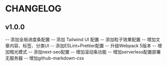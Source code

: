# CHANGELOG

## v1.0.0

-- 添加全局进度条配置
-- 添加 Tailwind UI 配置
-- 添加粒子效果配置
-- 增加文章内容、标签、分类UI
-- 添加ESLint+Prettier配置
-- 升级Webpack 5版本
-- 增加暗光模式
-- 添加next-seo配置
-- 增加滚动条功能
-- 增加serverless配置部署无服务器
-- 增加github-markdown-css